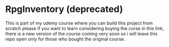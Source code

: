 # RpgInventory (deprecated)

This is part of my udemy course where you can build this project from scratch please if you want to learn considering buying the corse in this link, there is a new version of the course coming very soon so i will leave this repo open only for those who bought the original course.
